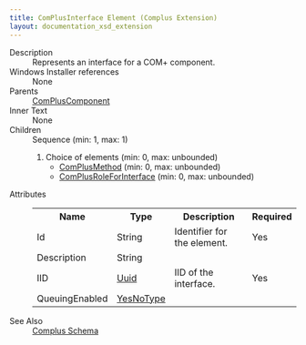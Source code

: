 ```yaml
---
title: ComPlusInterface Element (Complus Extension)
layout: documentation_xsd_extension
---
```

<dl>
  <dt>Description</dt>
  <dd>       Represents an interface for a COM+ component.     </dd>
  <dt>Windows Installer references</dt>
  <dd>None</dd>
  <dt>Parents</dt>
  <dd>
    <a href="../complus/compluscomponent" class="extension">ComPlusComponent</a>
  </dd>
  <dt>Inner Text</dt>
  <dd>None</dd>
  <dt>Children</dt>
  <dd>Sequence (min: 1, max: 1)<ol><li>Choice of elements (min: 0, max: unbounded)<ul><li><a href="../complus/complusmethod" class="extension">ComPlusMethod</a> (min: 0, max: unbounded)</li><li><a href="../complus/complusroleforinterface" class="extension">ComPlusRoleForInterface</a> (min: 0, max: unbounded)</li></ul></li></ol></dd>
  <dt>Attributes</dt>
  <dd>
    <table cellspacing="0" cellpadding="0" class="schema">
      <tr>
        <th width="15%">Name</th>
        <th width="15%">Type</th>
        <th width="65%">Description</th>
        <th width="15%">Required</th>
      </tr>
      <tr>
        <td>Id</td>
        <td>String</td>
        <td>           Identifier for the element.         </td>
        <td>Yes</td>
      </tr>
      <tr>
        <td>Description</td>
        <td>String</td>
        <td>&nbsp;</td>
        <td>&nbsp;</td>
      </tr>
      <tr>
        <td>IID</td>
        <td><a href="../complus/simple_type_uuid">Uuid</a></td>
        <td>           IID of the interface.         </td>
        <td>Yes</td>
      </tr>
      <tr>
        <td>QueuingEnabled</td>
        <td><a href="../complus/simple_type_yesnotype">YesNoType</a></td>
        <td>&nbsp;</td>
        <td>&nbsp;</td>
      </tr>
    </table>
  </dd>
  <dt>See Also</dt>
  <dd>
    <a href="../complus">Complus Schema</a>
  </dd>
</dl>
